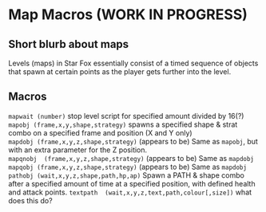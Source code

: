 # Map Macros (WORK IN PROGRESS)
## Short blurb about maps
Levels (maps) in Star Fox essentially consist of a timed sequence of objects that spawn at certain points as the player gets further into the level.

## Macros

``mapwait (number)`` stop level script for specified amount divided by 16(?)  
``mapobj (frame,x,y,shape,strategy)`` spawns a specified shape & strat combo on a specified frame and position (X and Y only)  
``mapdobj (frame,x,y,z,shape,strategy)`` (appears to be) Same as ``mapobj``, but with an extra parameter for the Z position.  
``mapqnobj  (frame,x,y,z,shape,strategy)`` (appears to be) Same as ``mapdobj``  
``mapqobj (frame,x,y,z,shape,strategy)`` (appears to be) Same as ``mapdobj``  
``pathobj (wait,x,y,z,shape,path,hp,ap)`` Spawn a PATH & shape combo after a specified amount of time at a specified position, with defined health and attack points.
``textpath  (wait,x,y,z,text,path,colour[,size])`` what does this do? 
